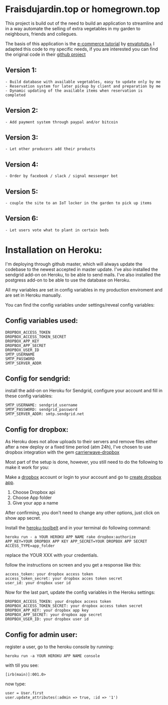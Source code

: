 # Fraisdujardin.top or homegrown.top

This project is build out of the need to build an application to streamline and in a way automate the selling of extra vegetables in my garden to neighbours, friends and collegues.

The basis of this application is the [e-commerce tutorial][2] by [envatotuts+][1]
I adapted this code to my specific needs, if you are interested you can find the original code in their [github project][3]

Version 1:
--------
	- Build database with available vegetables, easy to update only by me
	- Reservation system for later pickup by client and preparation by me
	- Dynamic updating of the available items when reservation is completed
Version 2:
--------
	- Add payment system through paypal and/or bitcoin
Version 3:
--------
	- Let other producers add their products
Version 4:
--------
	- Order by facebook / slack / signal messenger bot
Version 5:
--------
	- couple the site to an IoT locker in the garden to pick up items
Version 6:
----------
	- Let users vote what to plant in certain beds

[1]: http://www.tutsplus.com
[2]: https://code.tutsplus.com/courses/build-a-store-with-a-payment-gateway-in-rails/lessons/bootstrap-our-rails-application
[3]: https://github.com/tutsplus/rails_store_with_braintree/blob/master/app/assets/stylesheets/application.css


# Installation on Heroku:

I'm deploying through github master, which will always update the codebase to the newest accepted in master update.
I've also installed the sendgrid add-on on Heroku, to be able to send mails.
I've also installed the postgress add-on to be able to use the database on Heroku.


All my variables are set in config variables in my production enviroment and are set in Heroku manually.

You can find the config variables under settings/reveal config variables:

## Config variables used:


```
DROPBOX_ACCESS_TOKEN
DROPBOX_ACCESS_TOKEN_SECRET
DROPBOX_APP_KEY
DROPBOX_APP_SECRET
DROPBOX_USER_ID
SMTP_USERNAME
SMTP_PASSWORD
SMTP_SERVER_ADDR
```

## Config for sendgrid:


install the add-on on Heroku for Sendgrid, configure your account and fill in these config variables:

```
SMTP_USERNAME: sendgrid_username
SMTP_PASSWORD: sendgrid_password
SMTP_SERVER_ADDR: smtp.sendgrid.net
```

## Config for dropbox:

As Heroku does not allow uploads to their servers and remove files either after a new deploy or a fixed time period (atm 24h), I've chosen to use dropbox integration with the gem [carrierwave-dropbox][4]

Most part of the setup is done, however, you still need to do the following to make it work for you:

Make a [dropbox][5] account or login to your account and go to [create dropbox app][6].

1. Choose Dropbox api
2. Choose App folder
3. Give your app a name

After confirming, you don't need to change any other options, just click on show app secret.

Install the [heroku-toolbelt][7] and in your terminal do following command:

    heroku run - a YOUR HEROKU APP NAME rake dropbox:authorize APP_KEY=YOUR DROPBOX APP KEY APP_SECRET=YOUR DROPBOX APP SECRET ACCESS_TYPE=app_folder

replace the YOUR XXX with your credentials.

follow the instructions on screen and you get a response like this:

```
access_token: your dropbox access token
access_token_secret: your dropbox acces token secret
user_id: your dropbox user id
```
Now for the last part, update the config variables in the Heroku settings:

```
DROPBOX_ACCESS_TOKEN: your dropbox access token
DROPBOX_ACCESS_TOKEN_SECRET: your dropbox access token secret
DROPBOX_APP_KEY: your dropbox app key
DROPBOX_APP_SECRET: your dropbox app secret
DROPBOX_USER_ID: your dropbox user id
```

## Config for admin user:

register a user, go to the heroku console by running:

```
heroku run -a YOUR HEROKU APP NAME console
```

with till you see:
```
[irb(main)]:001.0>
```

now type: 

```
user = User.first
user.update_attributes(:admin => true, :id => '1')
```



<!-- ---------- Future ref -------------

# README

This README would normally document whatever steps are necessary to get the
application up and running.

Things you may want to cover:

* Ruby version
	2.1.3
* System dependencies

Install Image magick when on Mac:
	brew install graphicsmagick

* Configuration

* Database creation

* Database initialization

* How to run the test suite

* Services (job queues, cache servers, search engines, etc.)

* Deployment instructions

* ...
 -->
 [4]: https://github.com/robin850/carrierwave-dropbox
 [5]: https://db.tt/ws8Z4SV8
 [6]: https://www.dropbox.com/developers/apps
 [7]: https://toolbelt.heroku.com/
